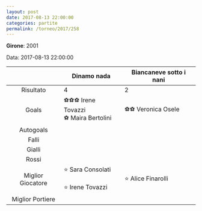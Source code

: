```yaml
---
layout: post
date: 2017-08-13 22:00:00
categories: partite
permalink: /torneo/2017/258
---
```

**Girone**: 2001

Data: 2017-08-13 22:00:00

| | Dinamo nada | Biancaneve sotto i nani |
|:-----:|-----|-----|
Risultato|4|2
Goals|⚽⚽⚽ Irene Tovazzi <br/>⚽ Maira Bertolini|⚽⚽ Veronica Osele<br/>
Autogoals||
Falli||
Gialli||
Rossi||
Miglior Giocatore|⭐ Sara Consolati<br/><br/>⭐ Irene Tovazzi <br/>|⭐ Alice Finarolli<br/>
Miglior Portiere||